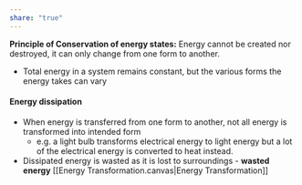 ```yaml
---
share: "true"
---
```

**Principle of Conservation of energy states:** Energy cannot be created nor destroyed, it can only change from one form to another.
- Total energy in a system remains constant, but the various forms the energy takes can vary


#### Energy dissipation
- When energy is transferred from one form to another, not all energy is transformed into intended form
	- e.g. a light bulb transforms electrical energy to light energy but a lot of the electrical energy is converted to heat instead.
- Dissipated energy is wasted as it is lost to surroundings - **wasted energy**
[[Energy Transformation.canvas|Energy Transformation]]
